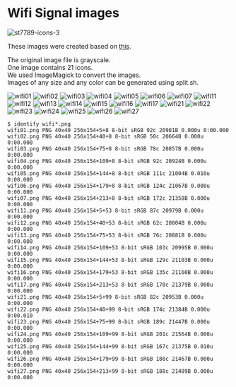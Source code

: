 # Wifi Signal images

![st7789-icons-3](https://github.com/user-attachments/assets/304eb3a4-5654-45c8-817e-817e651a6cab)

These images were created based on [this](https://www.vecteezy.com/vector-art/8610642-wifi-signal-icons-various-shapes-communication-connection-internet-wireless).   

The original image file is grayscale.   
One image contains 21 icons.   
We used ImageMagick to convert the images.   
Images of any size and any color can be generated using split.sh.   

![wifi01](https://github.com/user-attachments/assets/b9a5f754-a21e-410b-b4b5-15c3789f084c)
![wifi02](https://github.com/user-attachments/assets/1bf84a39-7cf6-4a84-84d9-9bafdf064bb6)
![wifi03](https://github.com/user-attachments/assets/6b2f2cce-4b4c-4366-a46e-bf182b078330)
![wifi04](https://github.com/user-attachments/assets/1f5970c2-85e8-4a41-bfc6-851589bb8d7f)
![wifi05](https://github.com/user-attachments/assets/b413a1cd-e8ca-45af-a3d1-36082ee64fce)
![wifi06](https://github.com/user-attachments/assets/5efde286-e60f-49af-a057-a80ea2ede59a)
![wifi07](https://github.com/user-attachments/assets/3fbc4fb3-c0d2-48ed-b178-706fa8975a06)
![wifi11](https://github.com/user-attachments/assets/8a3701e2-6cec-4d35-a95b-4dfaa9297390)
![wifi12](https://github.com/user-attachments/assets/3b8ad129-426f-4ce1-ade5-a7817a609bb0)
![wifi13](https://github.com/user-attachments/assets/a38b6ce1-7327-4833-8128-2d0378b67f6b)
![wifi14](https://github.com/user-attachments/assets/bcd13f22-0150-4b71-9d03-18aaca005d25)
![wifi15](https://github.com/user-attachments/assets/b3d272f0-5254-441f-ba3b-8f974dfa5c3e)
![wifi16](https://github.com/user-attachments/assets/dc4bb02a-5b39-4b9b-b049-966f9c886d5b)
![wifi17](https://github.com/user-attachments/assets/7f805f55-739c-45bb-b0df-7bf20fee1f9c)
![wifi21](https://github.com/user-attachments/assets/359ba273-6177-4121-88d1-a4f22bf47c7d)
![wifi22](https://github.com/user-attachments/assets/cb9ab8c5-c010-4327-bb53-ccf7eb1e6378)
![wifi23](https://github.com/user-attachments/assets/dd1f4880-922a-4509-ae03-f9d302395458)
![wifi24](https://github.com/user-attachments/assets/9ad9eab9-1349-4c79-aca1-9c744d1ecfd5)
![wifi25](https://github.com/user-attachments/assets/1a60d784-c26a-4880-9578-94f66a4a1e81)
![wifi26](https://github.com/user-attachments/assets/cae42ba8-d93a-4adb-a41a-b3454ec78a3e)
![wifi27](https://github.com/user-attachments/assets/863c2128-907f-4a13-b0ce-0122d93736fe)
```
$ identify wifi*.png
wifi01.png PNG 40x40 256x154+5+8 8-bit sRGB 92c 20981B 0.000u 0:00.000
wifi02.png PNG 40x40 256x154+40+8 8-bit sRGB 50c 20664B 0.000u 0:00.000
wifi03.png PNG 40x40 256x154+75+8 8-bit sRGB 78c 20857B 0.000u 0:00.000
wifi04.png PNG 40x40 256x154+109+8 8-bit sRGB 92c 20924B 0.000u 0:00.000
wifi05.png PNG 40x40 256x154+144+8 8-bit sRGB 111c 21004B 0.010u 0:00.000
wifi06.png PNG 40x40 256x154+179+8 8-bit sRGB 124c 21067B 0.000u 0:00.000
wifi07.png PNG 40x40 256x154+213+8 8-bit sRGB 172c 21358B 0.000u 0:00.000
wifi11.png PNG 40x40 256x154+5+53 8-bit sRGB 87c 20979B 0.000u 0:00.000
wifi12.png PNG 40x40 256x154+40+53 8-bit sRGB 62c 20804B 0.000u 0:00.000
wifi13.png PNG 40x40 256x154+75+53 8-bit sRGB 76c 20881B 0.000u 0:00.000
wifi14.png PNG 40x40 256x154+109+53 8-bit sRGB 103c 20995B 0.000u 0:00.000
wifi15.png PNG 40x40 256x154+144+53 8-bit sRGB 129c 21103B 0.000u 0:00.000
wifi16.png PNG 40x40 256x154+179+53 8-bit sRGB 135c 21160B 0.000u 0:00.000
wifi17.png PNG 40x40 256x154+213+53 8-bit sRGB 170c 21379B 0.000u 0:00.000
wifi21.png PNG 40x40 256x154+5+99 8-bit sRGB 82c 20953B 0.000u 0:00.000
wifi22.png PNG 40x40 256x154+40+99 8-bit sRGB 174c 21384B 0.000u 0:00.010
wifi23.png PNG 40x40 256x154+75+99 8-bit sRGB 189c 21447B 0.000u 0:00.000
wifi24.png PNG 40x40 256x154+109+99 8-bit sRGB 201c 21564B 0.000u 0:00.000
wifi25.png PNG 40x40 256x154+144+99 8-bit sRGB 167c 21375B 0.010u 0:00.000
wifi26.png PNG 40x40 256x154+179+99 8-bit sRGB 188c 21467B 0.000u 0:00.000
wifi27.png PNG 40x40 256x154+213+99 8-bit sRGB 188c 21489B 0.000u 0:00.000
```

